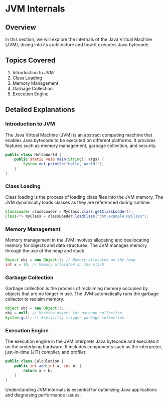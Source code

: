# JVM Internals

## Overview
In this section, we will explore the internals of the Java Virtual Machine (JVM), diving into its architecture and how it executes Java bytecode.

## Topics Covered
1. Introduction to JVM
2. Class Loading
3. Memory Management
4. Garbage Collection
5. Execution Engine

## Detailed Explanations

### Introduction to JVM
The Java Virtual Machine (JVM) is an abstract computing machine that enables Java bytecode to be executed on different platforms. It provides features such as memory management, garbage collection, and security.

```java
public class HelloWorld {
    public static void main(String[] args) {
        System.out.println("Hello, World!");
    }
}
```

### Class Loading
Class loading is the process of loading class files into the JVM memory. The JVM dynamically loads classes as they are referenced during runtime.

```java
ClassLoader classLoader = MyClass.class.getClassLoader();
Class<?> myClass = classLoader.loadClass("com.example.MyClass");
```

### Memory Management
Memory management in the JVM involves allocating and deallocating memory for objects and data structures. The JVM manages memory through the use of the heap and stack.

```java
Object obj = new Object(); // Memory allocated on the heap
int x = 10; // Memory allocated on the stack
```

### Garbage Collection
Garbage collection is the process of reclaiming memory occupied by objects that are no longer in use. The JVM automatically runs the garbage collector to reclaim memory.

```java
Object obj = new Object();
obj = null; // Marking object for garbage collection
System.gc(); // Explicitly trigger garbage collection
```

### Execution Engine
The execution engine in the JVM interprets Java bytecode and executes it on the underlying hardware. It includes components such as the interpreter, just-in-time (JIT) compiler, and profiler.

```java
public class Calculation {
    public int add(int a, int b) {
        return a + b;
    }
}
```

Understanding JVM internals is essential for optimizing Java applications and diagnosing performance issues.
